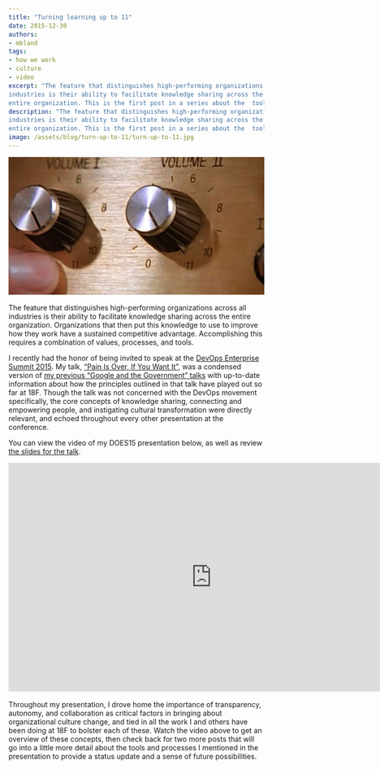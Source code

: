 ```yaml
---
title: "Turning learning up to 11"
date: 2015-12-30
authors:
- mbland
tags:
- how we work
- culture
- video
excerpt: "The feature that distinguishes high-performing organizations across all
industries is their ability to facilitate knowledge sharing across the
entire organization. This is the first post in a series about the  tools and processes we use at 18F to facilitate knowledges sharing."
description: "The feature that distinguishes high-performing organizations across all
industries is their ability to facilitate knowledge sharing across the
entire organization. This is the first post in a series about the  tools and processes we use at 18F to facilitate knowledges sharing."
image: /assets/blog/turn-up-to-11/turn-up-to-11.jpg
---
```


[![A screenshot from the movie Spinal Tap showing a guitar amp dial that goes up to 11](/assets/blog/turn-up-to-11/turn-up-to-11.jpg)](https://en.wikipedia.org/wiki/Up_to_eleven)

The feature that distinguishes high-performing organizations across all
industries is their ability to facilitate knowledge sharing across the
entire organization. Organizations that then put this knowledge to use
to improve how they work have a sustained competitive advantage.
Accomplishing this requires a combination of values, processes, and
tools.

I recently had the honor of being invited to speak at the [DevOps
Enterprise Summit 2015](http://devopsenterprise.io/). My talk,
[“Pain Is Over, If You Want It”](http://devopsenterprise.io/sessions/pain-is-over-if-you-want-it/),
was a condensed version of [my previous
“Google and the Government”
talks](https://18f.gsa.gov/2014/12/11/large-scale-development-culture-change/)
with up-to-date information about how the principles outlined in that
talk have played out so far at 18F. Though the talk was not concerned
with the DevOps movement specifically, the core concepts of knowledge
sharing, connecting and empowering people, and instigating cultural
transformation were directly relevant, and echoed throughout every other
presentation at the conference.

You can view the video of my DOES15 presentation below, as well as
review [the slides for the talk](https://goo.gl/CrCUii).

<iframe width="800" height="450" src="https://www.youtube-nocookie.com/embed/ahtihwxgriA" frameborder="0" allowfullscreen></iframe>

Throughout my presentation, I drove home the importance of transparency,
autonomy, and collaboration as critical factors in bringing about
organizational culture change, and tied in all the work I and others
have been doing at 18F to bolster each of these. Watch the video above
to get an overview of these concepts, then check back for two more posts
that will go into a little more detail about the tools and processes I
mentioned in the presentation to provide a status update and a sense of
future possibilities.
